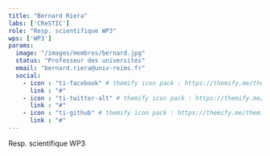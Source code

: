 ```yaml
---
title: "Bernard Riera"
labs: ['CReSTIC']
role: "Resp. scientifique WP3"
wps: ['WP3']
params:
  image: "/images/membres/bernard.jpg"
  status: "Professeur des universités"
  email: "bernard.riera@univ-reims.fr"
  social:
    - icon : "ti-facebook" # themify icon pack : https://themify.me/themify-icons
      link : "#"
    - icon : "ti-twitter-alt" # themify icon pack : https://themify.me/themify-icons
      link : "#"
    - icon : "ti-github" # themify icon pack : https://themify.me/themify-icons
      link : "#"
---
```


Resp. scientifique WP3
